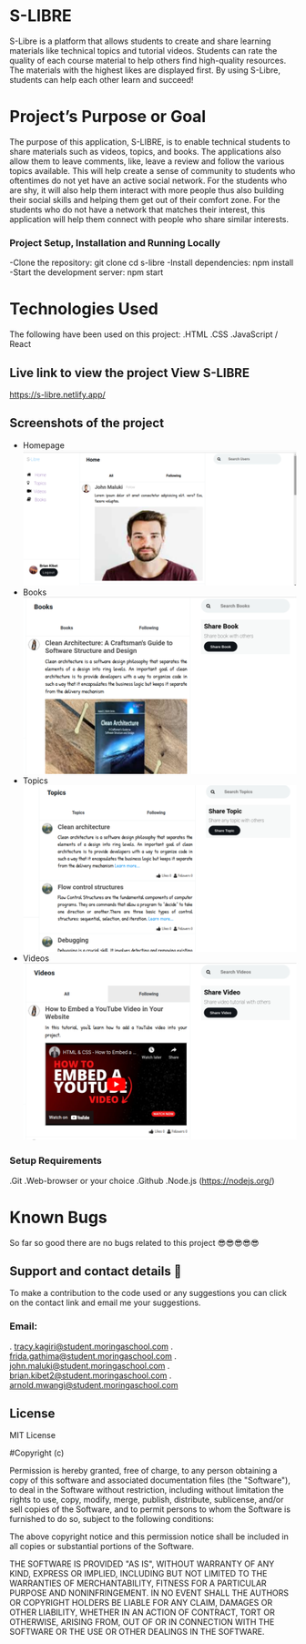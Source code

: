 # S-LIBRE
 S-Libre is a platform that allows students to create and share learning materials like technical topics and tutorial videos. Students can rate the quality of each course material to help others find high-quality resources. The materials with the highest likes are displayed first. By using S-Libre, students can help each other learn and succeed!

 # Project’s Purpose or Goal
The purpose of this application, S-LIBRE, is to enable technical students to share materials such as videos, topics, and books. The applications also allow them to leave comments, like, leave a review and follow the various topics available. This will help create a sense of community to students who oftentimes do not yet have an active social network. For the students who are shy, it will also help them interact with more people thus also building their social skills and helping them get out of their comfort zone. For the students who do not have a network that matches their interest, this application will help them connect with people who share similar interests.

### Project Setup, Installation and Running Locally
-Clone the repository: git clone <repository-url> cd s-libre
-Install dependencies: npm install
-Start the development server: npm start

# Technologies Used
The following have been used on this project:
.HTML
.CSS
.JavaScript / React
 
## Live link to view the project View S-LIBRE
  https://s-libre.netlify.app/
 
## Screenshots of the project
- Homepage
  <img src="./doc/screenshots/Homepage.png" alt="screenshot" />
- Books
  <img src="./doc/screenshots/Books.png" alt="screenshot" />
- Topics
  <img src="./doc/screenshots/Topics.png" alt="screenshot" />
- Videos
  <img src="./doc/screenshots/Vdeos.png" alt="screenshot" />
### Setup Requirements
.Git
.Web-browser or your choice
.Github
.Node.js (https://nodejs.org/)


# Known Bugs

So far so good there are no bugs related to this project 😎😎😎😎😎

## Support and contact details 🙂

To make a contribution to the code used or any suggestions you can click on the contact link and email me your suggestions.

### Email:
. tracy.kagiri@student.moringaschool.com
. frida.gathima@student.moringaschool.com
. john.maluki@student.moringaschool.com
. brian.kibet2@student.moringaschool.com
. arnold.mwangi@student.moringaschool.com

## License
MIT License

#Copyright (c)

Permission is hereby granted, free of charge, to any person obtaining a copy of this software and associated documentation files (the "Software"), to deal in the Software without restriction, including without limitation the rights to use, copy, modify, merge, publish, distribute, sublicense, and/or sell copies of the Software, and to permit persons to whom the Software is furnished to do so, subject to the following conditions:

The above copyright notice and this permission notice shall be included in all copies or substantial portions of the Software.

THE SOFTWARE IS PROVIDED "AS IS", WITHOUT WARRANTY OF ANY KIND, EXPRESS OR IMPLIED, INCLUDING BUT NOT LIMITED TO THE WARRANTIES OF MERCHANTABILITY, FITNESS FOR A PARTICULAR PURPOSE AND NONINFRINGEMENT. IN NO EVENT SHALL THE AUTHORS OR COPYRIGHT HOLDERS BE LIABLE FOR ANY CLAIM, DAMAGES OR OTHER LIABILITY, WHETHER IN AN ACTION OF CONTRACT, TORT OR OTHERWISE, ARISING FROM, OUT OF OR IN CONNECTION WITH THE SOFTWARE OR THE USE OR OTHER DEALINGS IN THE SOFTWARE.


